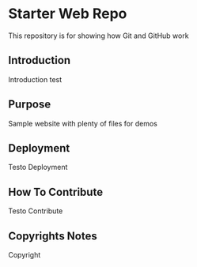 # Starter Web Repo

This repository is for showing how Git and GitHub work

## Introduction

Introduction test

## Purpose

Sample website with plenty of files for demos

## Deployment

Testo Deployment

## How To Contribute

Testo Contribute

## Copyrights Notes

Copyright